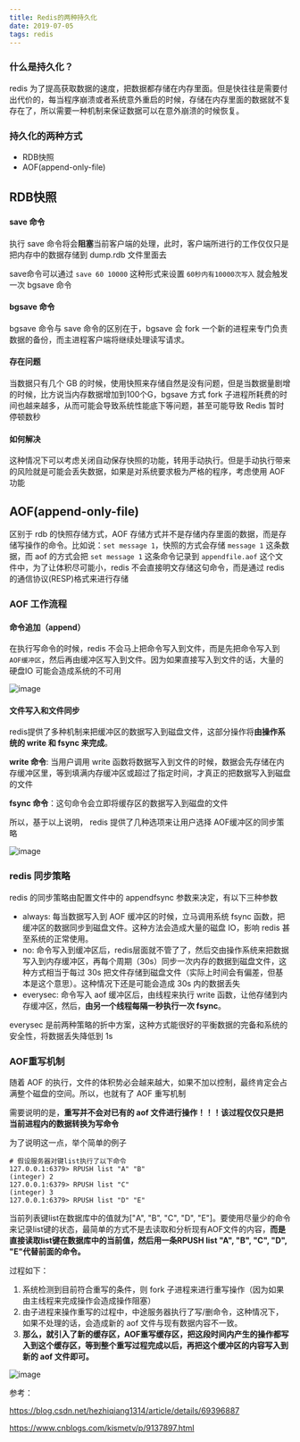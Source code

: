 ```yaml
---
title: Redis的两种持久化
date: 2019-07-05
tags: redis
---
```

### 什么是持久化？
redis 为了提高获取数据的速度，把数据都存储在内存里面。但是快往往是需要付出代价的，每当程序崩溃或者系统意外重启的时候，存储在内存里面的数据就不复存在了，所以需要一种机制来保证数据可以在意外崩溃的时候恢复。

### 持久化的两种方式
- RDB快照
- AOF(append-only-file)

## RDB快照

#### save 命令
执行 save 命令将会**阻塞**当前客户端的处理，此时，客户端所进行的工作仅仅只是把内存中的数据存储到 dump.rdb 文件里面去

save命令可以通过 `save 60 10000` 这种形式来设置 `60秒内有10000次写入` 就会触发一次 bgsave 命令

#### bgsave 命令
bgsave 命令与 save 命令的区别在于，bgsave 会 fork 一个新的进程来专门负责数据的备份，而主进程客户端将继续处理读写请求。

#### 存在问题
当数据只有几个 GB 的时候，使用快照来存储自然是没有问题，但是当数据量剧增的时候，比方说当内存数据增加到100个G，bgsave 方式 fork 子进程所耗费的时间也越来越多，从而可能会导致系统性能底下等问题，甚至可能导致 Redis 暂时停顿数秒

#### 如何解决
这种情况下可以考虑关闭自动保存快照的功能，转用手动执行。但是手动执行带来的风险就是可能会丢失数据，如果是对系统要求极为严格的程序，考虑使用 AOF 功能


## AOF(append-only-file)
区别于 rdb 的快照存储方式，AOF 存储方式并不是存储内存里面的数据，而是存储写操作的命令。比如说：`set message 1`，快照的方式会存储 `message 1` 这条数据，而 aof 的方式会把 `set message 1` 这条命令记录到 `appendfile.aof` 这个文件中，为了让体积尽可能小，redis 不会直接明文存储这句命令，而是通过 redis 的通信协议(RESP)格式来进行存储

### AOF 工作流程
#### 命令追加（append）
在执行写命令的时候，redis 不会马上把命令写入到文件，而是先把命令写入到 `AOF缓冲区`，然后再由缓冲区写入到文件。因为如果直接写入到文件的话，大量的 硬盘IO 可能会造成系统的不可用

![image](http://image.yigger.cn/image%20(1).png)

#### 文件写入和文件同步
redis提供了多种机制来把缓冲区的数据写入到磁盘文件，这部分操作将**由操作系统的 write 和 fsync 来完成**。

**write 命令**: 当用户调用 write 函数将数据写入到文件的时候，数据会先存储在内存缓冲区里，等到填满内存缓冲区或超过了指定时间，才真正的把数据写入到磁盘的文件

**fsync 命令**：这句命令会立即将缓存区的数据写入到磁盘的文件

所以，基于以上说明， redis 提供了几种选项来让用户选择 AOF缓冲区的同步策略

![image](http://image.yigger.cn/image%20(2).png)

### redis 同步策略
redis 的同步策略由配置文件中的 appendfsync 参数来决定，有以下三种参数

- always: 每当数据写入到 AOF 缓冲区的时候，立马调用系统 fsync 函数，把缓冲区的数据同步到磁盘文件。这种方法会造成大量的磁盘 IO，影响 redis 甚至系统的正常使用。
- no: 命令写入到缓冲区后，redis层面就不管了了，然后交由操作系统来把数据写入到内存缓冲区，再每个周期（30s）同步一次内存的数据到磁盘文件，这种方式相当于每过 30s 把文件存储到磁盘文件（实际上时间会有偏差，但基本是这个意思）。这种情况下还是可能会造成 30s 内的数据丢失
- everysec: 命令写入 aof 缓冲区后，由线程来执行 write 函数，让他存储到内存缓冲区，然后，**由另一个线程每隔一秒执行一次 fsync**。

everysec 是前两种策略的折中方案，这种方式能很好的平衡数据的完备和系统的安全性，将数据丢失降低到 1s

### AOF重写机制
随着 AOF 的执行，文件的体积势必会越来越大，如果不加以控制，最终肯定会占满整个磁盘的空间。所以，也就有了 AOF 重写机制

需要说明的是，**重写并不会对已有的 aof 文件进行操作！！！该过程仅仅只是把当前进程内的数据转换为写命令**

为了说明这一点，举个简单的例子
```
# 假设服务器对键list执行了以下命令
127.0.0.1:6379> RPUSH list "A" "B"
(integer) 2
127.0.0.1:6379> RPUSH list "C"
(integer) 3
127.0.0.1:6379> RPUSH list "D" "E"
```

当前列表键list在数据库中的值就为["A", "B", "C", "D", "E"]。要使用尽量少的命令来记录list键的状态，最简单的方式不是去读取和分析现有AOF文件的内容，**而是直接读取list键在数据库中的当前值，然后用一条RPUSH list "A", "B", "C", "D", "E"代替前面的命令。**


过程如下：
1. 系统检测到目前符合重写的条件，则 fork 子进程来进行重写操作（因为如果由主线程来完成操作会造成操作阻塞）
2. 由子进程来操作重写的过程中，中途服务器执行了写/删命令，这种情况下，如果不处理的话，会造成新的 aof 文件与现有数据内容不一致。
3. **那么，就引入了新的缓存区，AOF重写缓存区，把这段时间内产生的操作都写入到这个缓存区，等到整个重写过程完成以后，再把这个缓冲区的内容写入到新的 aof 文件即可。**

![image](http://image.yigger.cn/image%20(3).png)

参考：

https://blog.csdn.net/hezhiqiang1314/article/details/69396887

https://www.cnblogs.com/kismetv/p/9137897.html

